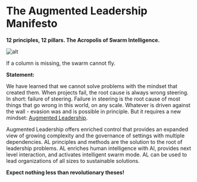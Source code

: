 # The Augmented Leadership Manifesto

**12 principles, 12 pillars. The Acropolis of Swarm Intelligence.**

![alt](../images/Nplay-1800x1350-1-1024x768.webp)

If a column is missing, the swarm cannot fly.

**Statement:**

We have learned that we cannot solve problems with the mindset that created them. When projects fail, the root cause is always wrong steering. In short: failure of steering. Failure in steering is the root cause of most things that go wrong in this world, on any scale. Whatever is driven against the wall - evasion was and is possible in principle. But it requires a new mindset: [Augmented Leadership](https://rosho.world/en/leadership/about-augmented-leadership/).

Augmented Leadership offers enriched control that provides an expanded view of growing complexity and the governance of settings with multiple dependencies. AL principles and methods are the solution to the root of leadership problems. AL enriches human intelligence with AI, provides next level interaction, and activates intelligent swarm mode. AL can be used to lead organizations of all sizes to sustainable solutions.

**Expect nothing less than revolutionary theses!**
